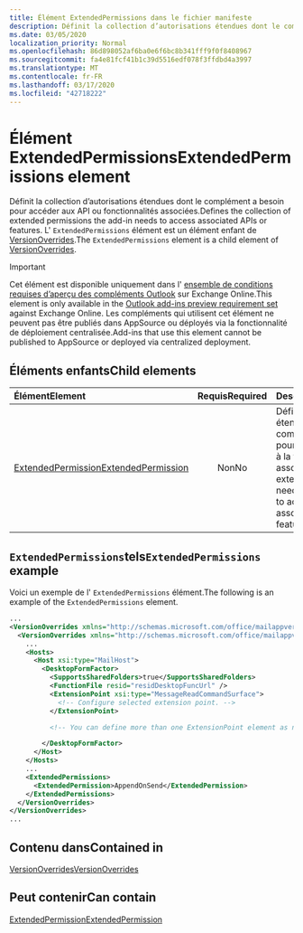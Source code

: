 ```yaml
---
title: Élément ExtendedPermissions dans le fichier manifeste
description: Définit la collection d’autorisations étendues dont le complément a besoin pour accéder aux API ou fonctionnalités associées.
ms.date: 03/05/2020
localization_priority: Normal
ms.openlocfilehash: 86d898052af6ba0e6f6bc8b341fff9f0f8408967
ms.sourcegitcommit: fa4e81fcf41b1c39d5516edf078f3ffdbd4a3997
ms.translationtype: MT
ms.contentlocale: fr-FR
ms.lasthandoff: 03/17/2020
ms.locfileid: "42718222"
---
```

# <a name="extendedpermissions-element"></a><span data-ttu-id="b1781-103">Élément ExtendedPermissions</span><span class="sxs-lookup"><span data-stu-id="b1781-103">ExtendedPermissions element</span></span>

<span data-ttu-id="b1781-104">Définit la collection d’autorisations étendues dont le complément a besoin pour accéder aux API ou fonctionnalités associées.</span><span class="sxs-lookup"><span data-stu-id="b1781-104">Defines the collection of extended permissions the add-in needs to access associated APIs or features.</span></span> <span data-ttu-id="b1781-105">L' `ExtendedPermissions` élément est un élément enfant de [VersionOverrides](versionoverrides.md).</span><span class="sxs-lookup"><span data-stu-id="b1781-105">The `ExtendedPermissions` element is a child element of [VersionOverrides](versionoverrides.md).</span></span>

> [!IMPORTANT]
> <span data-ttu-id="b1781-106">Cet élément est disponible uniquement dans l' [ensemble de conditions requises d’aperçu des compléments Outlook](../objectmodel/preview-requirement-set/outlook-requirement-set-preview.md) sur Exchange Online.</span><span class="sxs-lookup"><span data-stu-id="b1781-106">This element is only available in the [Outlook add-ins preview requirement set](../objectmodel/preview-requirement-set/outlook-requirement-set-preview.md) against Exchange Online.</span></span> <span data-ttu-id="b1781-107">Les compléments qui utilisent cet élément ne peuvent pas être publiés dans AppSource ou déployés via la fonctionnalité de déploiement centralisée.</span><span class="sxs-lookup"><span data-stu-id="b1781-107">Add-ins that use this element cannot be published to AppSource or deployed via centralized deployment.</span></span>

## <a name="child-elements"></a><span data-ttu-id="b1781-108">Éléments enfants</span><span class="sxs-lookup"><span data-stu-id="b1781-108">Child elements</span></span>

|  <span data-ttu-id="b1781-109">Élément</span><span class="sxs-lookup"><span data-stu-id="b1781-109">Element</span></span> |  <span data-ttu-id="b1781-110">Requis</span><span class="sxs-lookup"><span data-stu-id="b1781-110">Required</span></span>  |  <span data-ttu-id="b1781-111">Description</span><span class="sxs-lookup"><span data-stu-id="b1781-111">Description</span></span>  |
|:-----|:-----:|:-----|
|  [<span data-ttu-id="b1781-112">ExtendedPermission</span><span class="sxs-lookup"><span data-stu-id="b1781-112">ExtendedPermission</span></span>](extendedpermission.md)    |  <span data-ttu-id="b1781-113">Non</span><span class="sxs-lookup"><span data-stu-id="b1781-113">No</span></span>   | <span data-ttu-id="b1781-114">Définit une autorisation étendue dont le complément a besoin pour accéder à l’API ou à la fonctionnalité associée.</span><span class="sxs-lookup"><span data-stu-id="b1781-114">Defines an extended permission needed for the add-in to access the associated API or feature.</span></span> |

## <a name="extendedpermissions-example"></a><span data-ttu-id="b1781-115">`ExtendedPermissions`tels</span><span class="sxs-lookup"><span data-stu-id="b1781-115">`ExtendedPermissions` example</span></span>

<span data-ttu-id="b1781-116">Voici un exemple de l' `ExtendedPermissions` élément.</span><span class="sxs-lookup"><span data-stu-id="b1781-116">The following is an example of the `ExtendedPermissions` element.</span></span>

```XML
...
<VersionOverrides xmlns="http://schemas.microsoft.com/office/mailappversionoverrides" xsi:type="VersionOverridesV1_0">
  <VersionOverrides xmlns="http://schemas.microsoft.com/office/mailappversionoverrides/1.1" xsi:type="VersionOverridesV1_1">
    ...
    <Hosts>
      <Host xsi:type="MailHost">
        <DesktopFormFactor>
          <SupportsSharedFolders>true</SupportsSharedFolders>
          <FunctionFile resid="residDesktopFuncUrl" />
          <ExtensionPoint xsi:type="MessageReadCommandSurface">
            <!-- Configure selected extension point. -->
          </ExtensionPoint>

          <!-- You can define more than one ExtensionPoint element as needed. -->

        </DesktopFormFactor>
      </Host>
    </Hosts>
    ...
    <ExtendedPermissions>
      <ExtendedPermission>AppendOnSend</ExtendedPermission>
    </ExtendedPermissions>
  </VersionOverrides>
</VersionOverrides>
...
```

## <a name="contained-in"></a><span data-ttu-id="b1781-117">Contenu dans</span><span class="sxs-lookup"><span data-stu-id="b1781-117">Contained in</span></span>

[<span data-ttu-id="b1781-118">VersionOverrides</span><span class="sxs-lookup"><span data-stu-id="b1781-118">VersionOverrides</span></span>](versionoverrides.md)

## <a name="can-contain"></a><span data-ttu-id="b1781-119">Peut contenir</span><span class="sxs-lookup"><span data-stu-id="b1781-119">Can contain</span></span>

[<span data-ttu-id="b1781-120">ExtendedPermission</span><span class="sxs-lookup"><span data-stu-id="b1781-120">ExtendedPermission</span></span>](extendedpermission.md)
